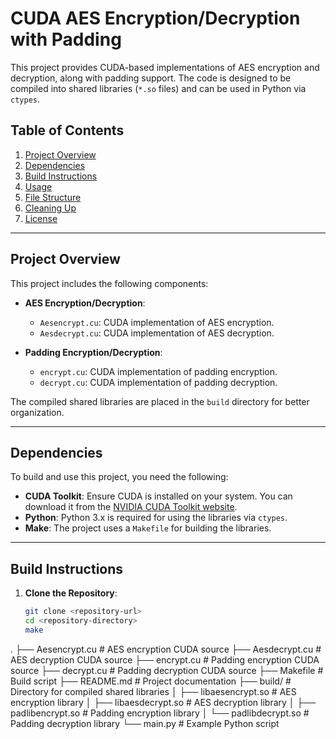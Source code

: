 # CUDA AES Encryption/Decryption with Padding

This project provides CUDA-based implementations of AES encryption and decryption, along with padding support. The code is designed to be compiled into shared libraries (`*.so` files) and can be used in Python via `ctypes`.

## Table of Contents

1. [Project Overview](#project-overview)
2. [Dependencies](#dependencies)
3. [Build Instructions](#build-instructions)
4. [Usage](#usage)
5. [File Structure](#file-structure)
6. [Cleaning Up](#cleaning-up)
7. [License](#license)

---

## Project Overview

This project includes the following components:

- **AES Encryption/Decryption**:
  - `Aesencrypt.cu`: CUDA implementation of AES encryption.
  - `Aesdecrypt.cu`: CUDA implementation of AES decryption.

- **Padding Encryption/Decryption**:
  - `encrypt.cu`: CUDA implementation of padding encryption.
  - `decrypt.cu`: CUDA implementation of padding decryption.

The compiled shared libraries are placed in the `build` directory for better organization.

---

## Dependencies

To build and use this project, you need the following:

- **CUDA Toolkit**: Ensure CUDA is installed on your system. You can download it from the [NVIDIA CUDA Toolkit website](https://developer.nvidia.com/cuda-toolkit).
- **Python**: Python 3.x is required for using the libraries via `ctypes`.
- **Make**: The project uses a `Makefile` for building the libraries.

---

## Build Instructions

1. **Clone the Repository**:
   ```bash
   git clone <repository-url>
   cd <repository-directory>
   make


.
├── Aesencrypt.cu          # AES encryption CUDA source
├── Aesdecrypt.cu          # AES decryption CUDA source
├── encrypt.cu             # Padding encryption CUDA source
├── decrypt.cu             # Padding decryption CUDA source
├── Makefile               # Build script
├── README.md              # Project documentation
├── build/                 # Directory for compiled shared libraries
│   ├── libaesencrypt.so   # AES encryption library
│   ├── libaesdecrypt.so   # AES decryption library
│   ├── padlibencrypt.so   # Padding encryption library
│   └── padlibdecrypt.so   # Padding decryption library
└── main.py                # Example Python script
